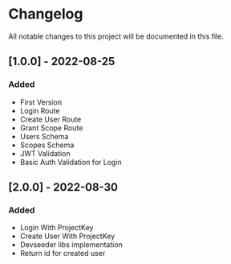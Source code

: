 # Changelog

All notable changes to this project will be documented in this file.

## [1.0.0] - 2022-08-25

### Added

-   First Version
-   Login Route
-   Create User Route
-   Grant Scope Route
-   Users Schema
-   Scopes Schema
-   JWT Validation
-   Basic Auth Validation for Login

## [2.0.0] - 2022-08-30

### Added

-   Login With ProjectKey
-   Create User With ProjectKey
-   Devseeder libs implementation
-   Return id for created user
